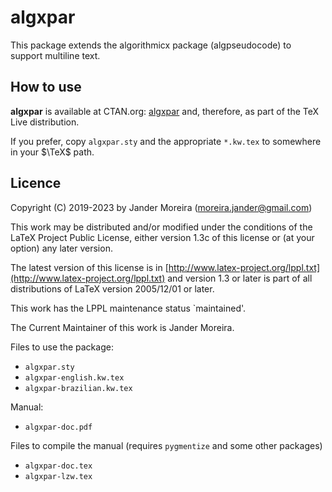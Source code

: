 # algxpar
This package extends the algorithmicx package (algpseudocode) to support multiline text.

## How to use
**algxpar** is available at CTAN.org: [algxpar](https://www.ctan.org/pkg/algxpar) and, therefore, as part of the TeX Live distribution.

If you prefer, copy `algxpar.sty` and the appropriate `*.kw.tex`  to somewhere in your $\TeX$ path.

## Licence
Copyright (C) 2019-2023 by Jander Moreira (moreira.jander@gmail.com)

This work may be distributed and/or modified under the conditions of the LaTeX Project Public License, either version 1.3c of this license or (at your option) any later version.

The latest version of this license is in [http://www.latex-project.org/lppl.txt](http://www.latex-project.org/lppl.txt) and version 1.3 or later is part of all distributions of LaTeX
version 2005/12/01 or later.

This work has the LPPL maintenance status `maintained'.

The Current Maintainer of this work is Jander Moreira.

Files to use the package:  
* `algxpar.sty`
* `algxpar-english.kw.tex`
* `algxpar-brazilian.kw.tex`

Manual:
* `algxpar-doc.pdf`

Files to compile the manual (requires `pygmentize` and some other packages)
* `algxpar-doc.tex`
* `algxpar-lzw.tex`
